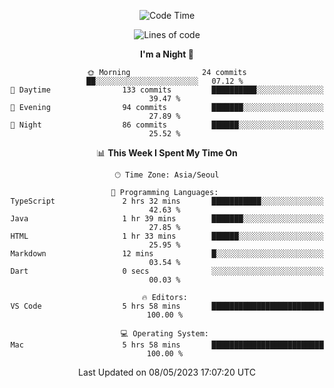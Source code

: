 <div align=center>
 
<!--START_SECTION:waka-->
![Code Time](http://img.shields.io/badge/Code%20Time-8%20hrs%201%20min-blue)

![Lines of code](https://img.shields.io/badge/From%20Hello%20World%20I%27ve%20Written-2.8%20million%20lines%20of%20code-blue)

**I'm a Night 🦉** 

```text
🌞 Morning                24 commits          ██░░░░░░░░░░░░░░░░░░░░░░░   07.12 % 
🌆 Daytime                133 commits         ██████████░░░░░░░░░░░░░░░   39.47 % 
🌃 Evening                94 commits          ███████░░░░░░░░░░░░░░░░░░   27.89 % 
🌙 Night                  86 commits          ██████░░░░░░░░░░░░░░░░░░░   25.52 % 
```


📊 **This Week I Spent My Time On** 

```text
🕑︎ Time Zone: Asia/Seoul

💬 Programming Languages: 
TypeScript               2 hrs 32 mins       ███████████░░░░░░░░░░░░░░   42.63 % 
Java                     1 hr 39 mins        ███████░░░░░░░░░░░░░░░░░░   27.85 % 
HTML                     1 hr 33 mins        ██████░░░░░░░░░░░░░░░░░░░   25.95 % 
Markdown                 12 mins             █░░░░░░░░░░░░░░░░░░░░░░░░   03.54 % 
Dart                     0 secs              ░░░░░░░░░░░░░░░░░░░░░░░░░   00.03 % 

🔥 Editors: 
VS Code                  5 hrs 58 mins       █████████████████████████   100.00 % 

💻 Operating System: 
Mac                      5 hrs 58 mins       █████████████████████████   100.00 % 
```


 Last Updated on 08/05/2023 17:07:20 UTC
<!--END_SECTION:waka-->
 </div>

